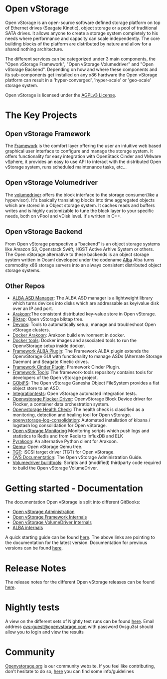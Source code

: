 # Open vStorage

Open vStorage is an open-source software defined storage platform on top of Ethernet drives (Seagate Kinetic), object storage or a pool of traditional SATA drives.
It allows anyone to create a storage system completely to his needs where performance and capacity can scale independently.
The core building blocks of the platform are distributed by nature and allow for a shared nothing architecture.

The different services can be categorized under 3 main components, the "Open vStorage Framework", "Open vStorage Volumedriver" and "Open vStorage Backend".
Depending on how and where these components and its sub-components get installed on any x86 hardware the Open vStorage platform can result in a 'hyper-converged', 'hyper-scale' or 'geo-scale' storage system.

Open vStorage is licensed under the [AGPLv3 License](http://www.gnu.org/licenses/agpl.html).

# The Key Projects
## Open vStorage Framework
The [Framework](https://github.com/openvstorage/framework) is the comfort layer offering the user an intuitive web based graphical user interface to configure and manage the storage system.
It offers functionality for easy integration with OpenStack Cinder and VMware vSphere, it provides an easy to use API to interact with the
distributed Open vStorage system, runs scheduled maintenance tasks, etc...

## Open vStorage Volumedriver
The [volumedriver](https://github.com/openvstorage/framework) offers the block interface to the storage consumer(like a hypervisor).
It's basically translating blocks into time aggregated objects which are stored in a Object storage system. It caches reads and buffers writes and is highly customizable to
tune the block layer to your specific needs, both on vPool and vDisk level.
It's written in C++.

## Open vStorage Backend
From Open vStorage perspective a "backend" is an object storage systems like Amazon S3, Openstack Swift, HGST Active Arhive System or others.
The Open vStorage alternative to these backends is an object storage system written in Ocaml developed under the codename [Alba](https://github.com/openvstorage/alba)
Alba turns commodity x86 storage servers into an always consistent distributed object storage systems.

## Other Repos
* [ALBA ASD Manager](https://github.com/openvstorage/alba-asdmanager): The ALBA ASD manager is a lightweight library which turns devices into disks which are addressable as key/value disk over an IP and port.
* [Arakoon](https://github.com/openvstorage/arakoon):The consistent distributed key-value store in Open vStorage.
* [Blktap](https://github.com/openvstorage/blktap): Open vStorage blktap tree.
* [Devops](https://github.com/openvstorage/dev_ops): Tools to automatically setup, manage and troubleshoot Open vStorage clusters.
* [Docker Arakoon](https://github.com/openvstorage/docker_arakoon): Arakoon build environment in docker.
* [Docker tools](https://github.com/openvstorage/docker-tools): Docker images and associated tools to run the OpenvStorage setup inside docker.
* [Framework ALBA Plugin](https://github.com/openvstorage/framework-alba-plugin): The Framework ALBA plugin extends the OpenvStorage GUI with functionality to manage ASDs (Alternate Storage Daemon) and Seagate Kinetic drives.
* [Framework Cinder Plugin](https://github.com/openvstorage/framework-cinder-plugin): Framework Cinder Plugin.
* [Framework Tools](https://github.com/openvstorage/framework-tools): The framework-tools repository contains tools for developers of the Open vStorage project.
* [GObjFS](https://github.com/openvstorage/gobjfs): The Open vStorage Ganesha Object FileSystem provides a flat object store to an ASD.
* [Integrationtests](https://github.com/openvstorage/integrationtests): Open vStorage automated integration tests.
* [Openvstorage Flocker Driver](https://github.com/openvstorage/openvstorage-flocker-driver): OpenvStorage Block Device driver for Flocker, a container data orchestration system.
* [Openvstorage Health Check](https://github.com/openvstorage/openvstorage-health-check): The health check is classified as a monitoring, detection and healing tool for Open vStorage.
* [openvstorage-log-consolidation](https://github.com/openvstorage/openvstorage-log-consolidation): Automated installation of kibana / logstash log consolidation for Open vStorage.
* [Open vStorage Monitoring](https://github.com/openvstorage/openvstorage-monitoring) Monitoring scripts which push logs and statistics to Redis and from Redis to InfluxDB and ELK
* [Pyrakoon](https://github.com/openvstorage/pyrakoon): An alternative Python client for Arakoon.
* [Qemu](https://github.com/openvstorage/qemu): Open vStorage Qemu tree.
* [TGT](https://github.com/openvstorage/tgt): iSCSI target driver (TGT) for Open vStorage.
* [OVS Documentation](https://github.com/openvstorage/ovs-documentation): The Open vStorage Administration Guide.
* [Volumedriver buildtools](https://github.com/openvstorage/volumedriver-buildtools): Scripts and (modified) thirdparty code required to build the Open vStorage VolumeDriver.

# Getting started - Documentation
The documentation Open vStorage is split into different GitBooks:
* [Open vStorage Administration](https://openvstorage.gitbooks.io/openvstorage/content/)
* [Open vStorage Framework Internals](https://openvstorage.gitbooks.io/framework/content/)
* [Open vStorage VolumeDriver Internals](https://openvstorage.gitbooks.io/volumedriver/content/)
* [ALBA internals](https://www.gitbook.com/book/openvstorage/alba/details)

A quick starting guide can be found [here](https://openvstorage.gitbooks.io/openvstorage/content/Installation/index.html). The above links are  pointing to the documentation for the latest version. Documentation for previous versions can be found [here](https://openvstorage.gitbooks.io/openvstorage/content/olderreleases.html).

# Release Notes
The release notes for the different Open vStorage releases can be found [here](releases.md).


# Nightly tests

A view on the different sets of Nightly test runs can be found [here](http://testrail.openvstorage.com/index.php?/runs/overview/10).
Email address ovs-guest@openvstorage.com with password 0vsgu3st should allow you to login and view the results

# Community

[Openvstorage.org](http://www.openvstorage.org) is our community website.
If you feel like contributing, don't hesitate to do so, [here](CONTRIBUTING.md) you can find some info/guidelines

